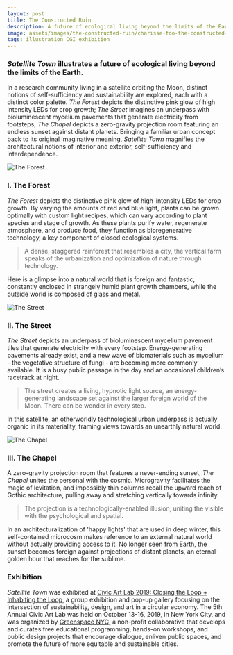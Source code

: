 ```yaml
---
layout: post
title: The Constructed Ruin
description: A future of ecological living beyond the limits of the Earth
image: assets/images/the-constructed-ruin/charisse-foo-the-constructed-ruin-17-header.jpg
tags: illustration CGI exhibition
---
```


<h3><i>Satellite Town</i> illustrates a future of ecological living beyond the limits of the Earth.</h3>

<p> In a research community living in a satellite orbiting the Moon, distinct notions of self-sufficiency and sustainability are explored, each with a distinct color palette. <i>The Forest</i> depicts the distinctive pink glow of high intensity LEDs for crop growth; <i>The Street</i> imagines an underpass with bioluminescent mycelium pavements that generate electricity from footsteps; <i>The Chapel </i>depicts a zero-gravity projection room featuring an endless sunset against distant planets. Bringing a familiar urban concept back to its original imaginative meaning, <i> Satellite Town </i> magnifies the architectural notions of interior and exterior, self-sufficiency and interdependence. </p>

<div class="row">
	<div class="6u 12u$(small)">
		<span class="image fit"><img src="{% link assets/images/satellite-town/charisse-foo-satellite-town-01.jpg %}" alt="The Forest" /></span>
	</div>
	<div class="6u$ 12u$(small)">
		<h3>I. The Forest</h3>
		<p> <i>The Forest </i>depicts the distinctive pink glow of high-intensity LEDs for crop growth. By varying the amounts of red and blue light, plants can be grown optimally with custom light recipes, which can vary according to plant species and stage of growth. As these plants purify water, regenerate atmosphere, and produce food, they function as bioregenerative technology, a key component of closed ecological systems. </p> 
		<blockquote> A dense, staggered rainforest that resembles a city, the vertical farm speaks of the urbanization and optimization of nature through technology. </blockquote> 
		<p> Here is a glimpse into a natural world that is foreign and fantastic, constantly enclosed in strangely humid plant growth chambers, while the outside world is composed of glass and metal.
		</p>	
	</div>
</div>

<div class="row">
    <div class="6u 12u$(small)">
		<span class="image fit"><img src="{% link assets/images/satellite-town/charisse-foo-satellite-town-02.jpg %}" alt="The Street" /></span>
	</div>
	<div class="6u$ 12u$(small)">
		<h3>II. The Street</h3>
		<p><i>The Street </i>depicts an underpass of bioluminescent mycelium pavement tiles that generate electricity with every footstep. Energy-generating pavements already exist, and a new wave of biomaterials such as mycelium - the vegetative structure of fungi - are becoming more commonly available. It is a busy public passage in the day and an occasional children’s racetrack at night. </p> 
		<blockquote> The street creates a living, hypnotic light source, an energy-generating landscape set against the larger foreign world of the Moon. There can be wonder in every step. </blockquote>
		<p> In this satellite, an otherworldly technological urban underpass is actually organic in its materiality, framing views towards an unearthly natural world. </p>
	</div>

</div>

<div class="row">
	<div class="6u 12u$(small)">
		<span class="image fit"><img src="{% link assets/images/satellite-town/charisse-foo-satellite-town-03.jpg %}" alt="The Chapel" /></span>
	</div>
	<div class="6u$ 12u$(small)">
		<h3>III. The Chapel</h3>
		<p>A zero-gravity projection room that features a never-ending sunset, <i>The Chapel </i>unites the personal with the cosmic. Microgravity facilitates the magic of levitation, and impossibly thin columns recall the upward reach of Gothic architecture, pulling away and stretching vertically towards infinity. 
		</p> 
		<blockquote> The projection is a technologically-enabled illusion, uniting the visible with the psychological and spatial. </blockquote>
		<p>
		In an architecturalization of 'happy lights' that are used in deep winter, this self-contained microcosm makes reference to an external natural world without actually providing access to it.  No longer seen from Earth, the sunset becomes foreign against projections of distant planets, an eternal golden hour that reaches for the sublime. </p>
	</div>
</div>

<h3> Exhibition </h3>
<p> <i> Satellite Town </i> was exhibited at <a href = "https://www.eventbrite.com/e/civic-art-lab-2020-3-day-sustainability-and-design-lab-tickets-77649071463"> Civic Art Lab  2019: Closing the Loop + Inhabiting the Loop,</a> a group exhibition and pop-up gallery focusing on the intersection of sustainability, design, and art in a circular economy. The 5th Annual Civic Art Lab was held on October 13-16, 2019, in New York City, and was organized by <a href="http://greenspacenyc.org">Greenspace NYC,</a> a non-profit collaborative that develops and curates free educational programming, hands-on workshops, and public design projects that encourage dialogue, enliven public spaces, and promote the future of more equitable and sustainable cities. </p>

<!-- Image Grid -->
<div class="box alt">
	<div class="row 50% uniform">
		<div class="4u"><span class="image fit"><img src="{% link assets/images/satellite-town/charisse-foo-satellite-town-04.jpg %}" alt="" /></span></div>
		<div class="4u"><span class="image fit"><img src="{% link assets/images/satellite-town/charisse-foo-satellite-town-06.jpg %}" alt="" /></span></div>
		<div class="4u$"><span class="image fit"><img src="{% link assets/images/satellite-town/charisse-foo-satellite-town-05.jpg %}" alt="" /></span></div>
		<!-- Break -->
		<div class="4u"><span class="image fit"><img src="{% link assets/images/satellite-town/charisse-foo-satellite-town-07.jpg %}" alt="" /></span></div>
		<div class="8u$"><span class="image fit"><img src="{% link assets/images/satellite-town/charisse-foo-satellite-town-08.jpg %}" alt="" /></span></div>
	</div>
</div>
